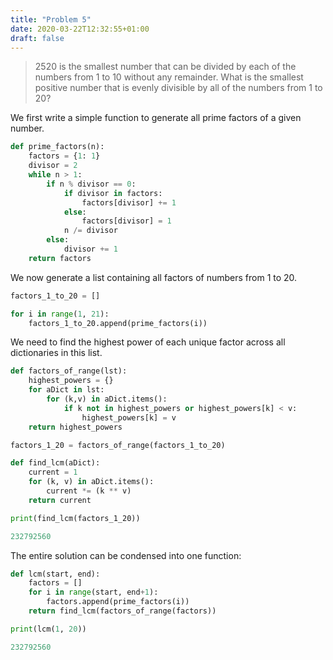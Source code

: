 ```yaml
---
title: "Problem 5"
date: 2020-03-22T12:32:55+01:00
draft: false
---
```


> 2520 is the smallest number that can be divided by each of the numbers from 1 to 10 without any remainder.
> What is the smallest positive number that is evenly divisible by all of the numbers from 1 to 20?

We first write a simple function to generate all prime factors of a given number.

```python
def prime_factors(n):
    factors = {1: 1}
    divisor = 2
    while n > 1:
        if n % divisor == 0:
            if divisor in factors:
                factors[divisor] += 1
            else:
                factors[divisor] = 1
            n /= divisor
        else:
            divisor += 1
    return factors

```

We now generate a list containing all factors of numbers from 1 to 20.

```python
factors_1_to_20 = []

for i in range(1, 21):
    factors_1_to_20.append(prime_factors(i))
```

We need to find the highest power of each unique factor across all dictionaries in this list.

```python
def factors_of_range(lst):
    highest_powers = {}
    for aDict in lst:
        for (k,v) in aDict.items():
            if k not in highest_powers or highest_powers[k] < v:
                highest_powers[k] = v
    return highest_powers

factors_1_20 = factors_of_range(factors_1_to_20)
```

```python
def find_lcm(aDict):
    current = 1
    for (k, v) in aDict.items():
        current *= (k ** v)
    return current

print(find_lcm(factors_1_20))

232792560
```

The entire solution can be condensed into one function:

```python
def lcm(start, end):
    factors = []
    for i in range(start, end+1):
        factors.append(prime_factors(i))
    return find_lcm(factors_of_range(factors))

print(lcm(1, 20))

232792560
```

